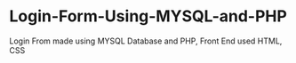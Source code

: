 # Login-Form-Using-MYSQL-and-PHP
Login From made using MYSQL Database and PHP, Front End used HTML, CSS
